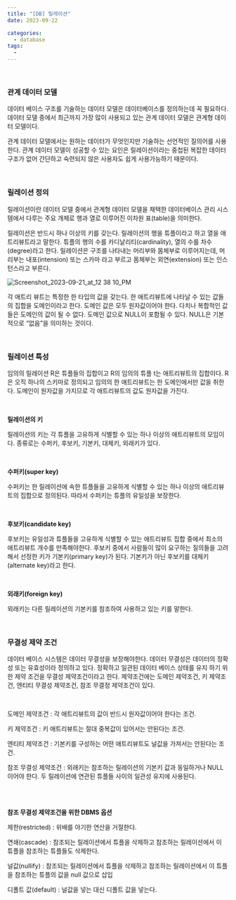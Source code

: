 ```yaml
---
title: "[DB] 릴레이션"
date: 2023-09-22

categories:
  - database
tags:
  -
---
```


<br>

### **관계 데이터 모델**

데이터 베이스 구조를 기술하는 데이터 모델은 데이터베이스를 정의하는데 꼭 필요하다. 데이터 모델 중에서 최근까지 가장 많이 사용되고 있는 관계 데이터 모델은 관계형 데이터 모델이다.

관계 데이터 모델에서는 원하는 데이터가 무엇인지만 기술하는 선언적인 질의어를 사용한다. 관계 데이터 모델이 성공할 수 있는 요인은 릴레이션이라는 중첩된 복잡한 데이터 구조가 없어 간단하고 숙련되지 않은 사용자도 쉽게 사용가능하기 때문이다.

<br>

### **릴레이션 정의**

릴레이션이란 데이터 모델 중에서 관계형 데이터 모델을 채택한 데이터베이스 관리 시스템에서 다루는 주요 개체로 행과 열로 이루어진 이차원 표(table)을 의미한다.

릴레이션은 반드시 하나 이상의 키를 갖는다. 릴레이션의 행을 튜플이라고 하고 열을 애트리뷰트라고 말한다. 튜플의 행의 수를 카디날리티(cardinality), 열의 수를 차수(degree)라고 한다. 릴레이션은 구조를 나타내는 머리부와 몸체부로 이루어지는데, 머리부는 내포(intension) 또는 스카마 라고 부르고 몸체부는 외연(extension) 또는 인스턴스라고 부른다.

![Screenshot_2023-09-21_at_12 38 10_PM](https://github.com/rha6780/rha6780.github.io/assets/47859845/e059305a-de13-4031-934e-0cee26388090)

각 애트리 뷰트는 특정한 한 타입의 값을 갖는다. 한 애트리뷰트에 나타날 수 있는 값들의 집합을 도메인이라고 한다. 도메인 값은 모두 원자값이어야 한다. 다치나 복합적인 값들은 도메인의 값이 될 수 없다. 도메인 값으로 NULL이 포함될 수 있다. NULL은 기본적으로 “없음”을 의미하는 것이다.

<br>

### 릴레이션 특성

임의의 릴레이션 R은 튜플들의 집합이고 R의 임의의 튜플 t는 애트리뷰트의 집합이다. R은 오직 하나의 스키마로 정의되고 임의의 한 애트리뷰트는 한 도메인에서만 값을 취한다. 도메인이 원자값을 가지므로 각 애트리뷰트의 값도 원자값을 가진다.

<br>

**릴레이션의 키**

릴레이션의 키는 각 튜플을 고유하게 식별할 수 있는 하나 이상의 애트리뷰트의 모임이다. 종류로는 수퍼키, 후보키, 기본키, 대체키, 외래키가 있다.

<br>

**수퍼키(super key)**

수퍼키는 한 릴레이션에 속한 튜플들을 고유하게 식별할 수 있는 하나 이상의 애트리뷰트의 집합으로 정의된다. 따라서 수퍼키는 튜플의 유일성을 보장한다.

<br>

**후보키(candidate key)**

후보키는 유일성과 튜플들을 고유하게 식별할 수 있는 애트리뷰트 집합 중에서 최소의 애트리뷰트 개수를 만족해야한다. 후보키 중에서 사람들이 많이 요구하는 질의들을 고려해서 선정한 키가 기본키(primary key)가 된다. 기본키가 아닌 후보키를 대체키(alternate key)라고 한다.

<br>

**외래키(foreign key)**

외래키는 다른 릴레이션의 기본키를 참조하여 사용하고 있는 키를 말한다.

<br>

### 무결성 제약 조건

데이터 베이스 시스템은 데이터 무결성을 보장해야한다. 데이터 무결성은 데이터의 정확성 또는 유효성이라 정의하고 있다. 정확하고 일관된 데이터 베이스 상태를 유지 하기 위한 제약 조건을 무결성 제약조건이라고 한다. 제약조건에는 도메인 제약조건, 키 제약조건, 엔티티 무결성 제약조건, 참조 무결정 제약조건이 있다.

<br>

도메인 제약조건 : 각 애트리뷰트의 값이 반드시 원자값이어야 한다는 조건.

키 제약조건 : 키 애트리뷰트는 절대 중복값이 있어서는 안된다는 조건.

엔티티 제약조건 : 기본키를 구성하는 어떤 애트리뷰트도 널값을 가져서는 안된다는 조건.

참조 무결성 제약조건 : 외래키는 참조하는 릴레이션의 기본키 값과 동일하거나 NULL 이어야 한다. 두 릴레이션에 연관된 튜플들 사이의 일관성 유지에 사용된다.

<br>
<br>

**참조 무결성 제약조건을 위한 DBMS 옵션**

제한(restricted) : 위배를 야기한 연산을 거절한다.

연쇄(cascade) : 참조되는 릴레이션에서 튜플을 삭제하고 참조하는 릴레이션에서 이 튜플을 참조하는 튜플들도 삭제한다.

널값(nullify) : 참조되는 릴레이션에서 튜플을 삭제하고 참조하는 릴레이션에서 이 튜플을 참조하는 튜플의 값을 null 값으로 삽입

디폴트 값(default) : 널값을 넣는 대신 디폴트 값을 넣는다.

<br>
<br>
